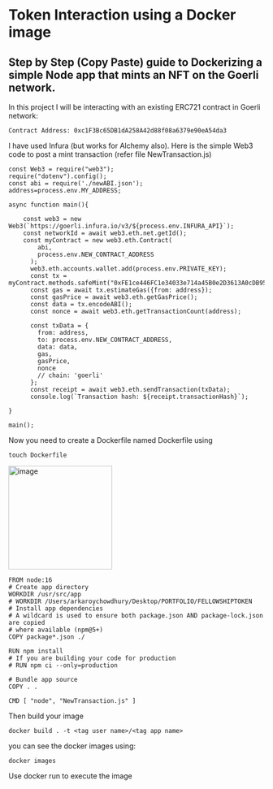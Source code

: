 # Token Interaction using a Docker image
## Step by Step (Copy Paste) guide to Dockerizing a simple Node app that mints an NFT on the Goerli network. 

In this project I will be interacting with an existing ERC721 contract in Goerli network:
```shell
Contract Address: 0xc1F3Bc65DB1dA258A42d88f08a6379e90eA54da3
```

I have used Infura (but works for Alchemy also). Here is the simple Web3 code to post a mint transaction (refer file NewTransaction.js)
```shell
const Web3 = require("web3");
require("dotenv").config();
const abi = require('./newABI.json'); 
address=process.env.MY_ADDRESS;

async function main(){

    const web3 = new Web3(`https://goerli.infura.io/v3/${process.env.INFURA_API}`);
    const networkId = await web3.eth.net.getId();
    const myContract = new web3.eth.Contract(
        abi,
        process.env.NEW_CONTRACT_ADDRESS
      );
      web3.eth.accounts.wallet.add(process.env.PRIVATE_KEY);
      const tx = myContract.methods.safeMint("0xFE1ce446FC1e34033e714a45B0e2D3613A0cDB95",`${process.env.SETURI}`);
      const gas = await tx.estimateGas({from: address});
      const gasPrice = await web3.eth.getGasPrice();
      const data = tx.encodeABI();
      const nonce = await web3.eth.getTransactionCount(address);

      const txData = {
        from: address,
        to: process.env.NEW_CONTRACT_ADDRESS,
        data: data,
        gas,
        gasPrice,
        nonce
        // chain: 'goerli'
      };
      const receipt = await web3.eth.sendTransaction(txData);
      console.log(`Transaction hash: ${receipt.transactionHash}`);

}

main();

```

Now you need to create a Dockerfile named Dockerfile using
```shell
touch Dockerfile
```
<img width="204" alt="image" src="https://user-images.githubusercontent.com/115624087/209686698-6018b38a-751a-4a8b-9485-518c97b9870c.png">

```shell
FROM node:16
# Create app directory
WORKDIR /usr/src/app
# WORKDIR /Users/arkaroychowdhury/Desktop/PORTFOLIO/FELLOWSHIPTOKEN
# Install app dependencies
# A wildcard is used to ensure both package.json AND package-lock.json are copied
# where available (npm@5+)
COPY package*.json ./

RUN npm install
# If you are building your code for production
# RUN npm ci --only=production

# Bundle app source
COPY . .

CMD [ "node", "NewTransaction.js" ]

```
Then build your image
```shell
docker build . -t <tag user name>/<tag app name>
```
you can see the docker images using:
```shell
docker images
```
Use docker run to execute the image 
